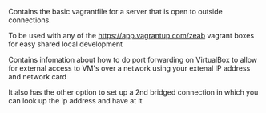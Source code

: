 Contains the basic vagrantfile for a server that is open to outside connections.

To be used with any of the https://app.vagrantup.com/zeab vagrant boxes for easy shared local development

Contains infomation about how to do port forwarding on VirtualBox to allow for external access to VM's over a network using your extenal IP address and network card

It also has the other option to set up a 2nd bridged connection in which you can look up the ip address and have at it
